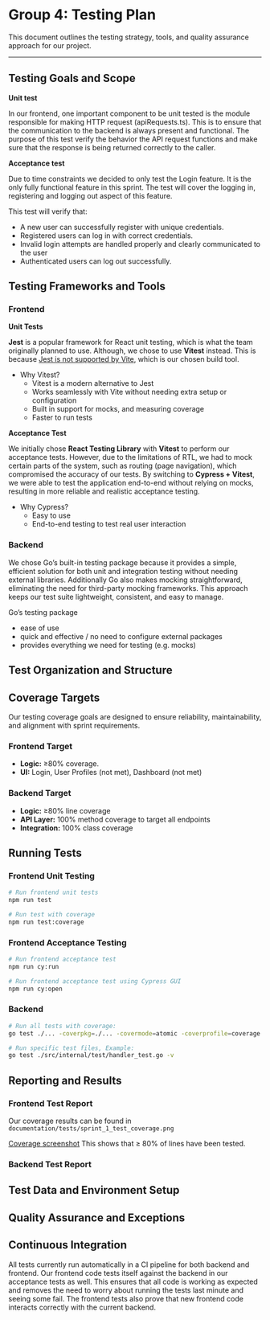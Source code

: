 # Group 4: Testing Plan

This document outlines the testing strategy, tools, and quality assurance approach for our project.  

---

## Testing Goals and Scope  
**Unit test**

In our frontend, one important component to be unit tested is the module responsible for making HTTP request (apiRequests.ts). This is to ensure that the communication to the backend is always present and functional. The purpose of this test verify the behavior the API request functions and make sure that the response is being returned correctly to the caller.

**Acceptance test**

Due to time constraints we decided to only test the Login feature. It is the only fully functional feature in this sprint. The test will cover the logging in, registering and logging out aspect of this feature.

This test will verify that:

- A new user can successfully register with unique credentials.
- Registered users can log in with correct credentials.
- Invalid login attempts are handled properly and clearly communicated to the user
- Authenticated users can log out successfully.

## Testing Frameworks and Tools  
### Frontend

**Unit Tests**

**Jest** is a popular framework for React unit testing, which is what the team originally planned to use. Although, we chose to use **Vitest** instead. This is because [Jest is not supported by Vite](https://jestjs.io/docs/getting-started), which is our chosen build tool. 

- Why Vitest?
    - Vitest is a modern alternative to Jest
    - Works seamlessly with Vite without needing extra setup or configuration
    - Built in support for mocks, and measuring coverage
    - Faster to run tests

**Acceptance Test**

We initially chose **React Testing Library** with **Vitest** to perform our acceptance tests. However, due to the limitations of RTL, we had to mock certain parts of the system, such as routing (page navigation), which compromised the accuracy of our tests. By switching to **Cypress + Vitest**, we were able to test the application end-to-end without relying on mocks, resulting in more reliable and realistic acceptance testing.

- Why Cypress?
    - Easy to use
    - End-to-end testing to test real user interaction

### Backend

We chose Go’s built-in testing package because it provides a simple, efficient solution for both unit and integration testing without needing external libraries. Additionally Go also makes mocking straightforward, eliminating the need for third-party mocking frameworks. This approach keeps our test suite lightweight, consistent, and easy to manage.

Go’s testing package

- ease of use
- quick and effective / no need to configure external packages
- provides everything we need for testing (e.g. mocks)


## Test Organization and Structure  



## Coverage Targets  
Our testing coverage goals are designed to ensure reliability, maintainability, and alignment with sprint requirements.

### Frontend Target
- **Logic:** ≥80% coverage.
- **UI:** Login, User Profiles (not met), Dashboard (not met)
  
### Backend Target
- **Logic:** ≥80% line coverage
- **API Layer:** 100% method coverage to target all endpoints
- **Integration:** 100% class coverage

## Running Tests  
### Frontend Unit Testing

```bash
# Run frontend unit tests
npm run test

# Run test with coverage
npm run test:coverage
```

### Frontend Acceptance Testing

```bash
# Run frontend acceptance test
npm run cy:run

# Run frontend acceptance test using Cypress GUI
npm run cy:open
```

### Backend
```bash
# Run all tests with coverage:
go test ./... -coverpkg=./... -covermode=atomic -coverprofile=coverage.out

# Run specific test files, Example:
go test ./src/internal/test/handler_test.go -v
```

## Reporting and Results  
### Frontend Test Report
Our coverage results can be found in `documentation/tests/sprint_1_test_coverage.png`

[Coverage screenshot](https://github.com/Onyelechie/WorkoutPal-Frontend/blob/main/documentation/tests/sprint_1_test_coverage.png)
This shows that ≥ 80% of lines have been tested.

### Backend Test Report



## Test Data and Environment Setup  



## Quality Assurance and Exceptions  



## Continuous Integration
All tests currently run automatically in a CI pipeline for both backend and frontend. Our frontend code tests itself against the backend in our acceptance tests as well. This ensures that all code is working as expected and removes the need to worry about running the tests last minute and seeing some fail. The frontend tests also prove that new frontend code interacts correctly with the current backend.



